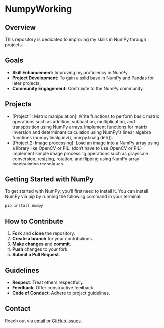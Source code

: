 # NumpyWorking

## Overview

This repository is dedicated to improving my skills in NumPy through projects.

## Goals

- **Skill Enhancement:** Improving my proficiency in NumPy.
- **Project Development:** To gain a solid base in NumPy and Pandas for later projects.
- **Community Engagement:** Contribute to the NumPy community.

## Projects

- [Project 1: Matrix manipulation]: Write functions to perform basic matrix 
operations such as addition, subtraction, 
multiplication, and transposition using NumPy arrays.
Implement functions for matrix inversion and determinant
calculation using NumPy's linear algebra functions (numpy.linalg.inv(), numpy.linalg.det()).
- [Project 2: Image processing]: Load an image into a NumPy array using a library like OpenCV or PIL. (don't have to use OpenCV or PIL)
Implement simple image processing operations such as grayscale conversion, 
resizing, rotation, and flipping using NumPy array manipulation techniques.

## Getting Started with NumPy

To get started with NumPy, you'll first need to install it. You can install NumPy via pip by running the following command in your terminal:

```bash
pip install numpy
```

## How to Contribute

1. **Fork** and **clone** the repository.
2. **Create a branch** for your contributions.
3. **Make changes** and **commit**.
4. **Push** changes to your fork.
5. **Submit a Pull Request**.

## Guidelines

- **Respect**: Treat others respectfully.
- **Feedback**: Offer constructive feedback.
- **Code of Conduct**: Adhere to project guidelines.

## Contact

Reach out via [email](dankhaibullin@gmail.com) or [GitHub Issues](https://github.com/daniyalKhaibullin/NumpyWorking/issues).
